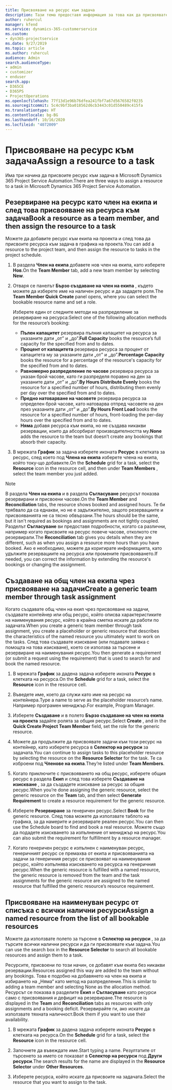 ```yaml
---
title: Присвояване на ресурс към задача
description: Тази тема предоставя информация за това как да присвоявате ресурси към задачи.
author: ruhercul
manager: kfend
ms.service: dynamics-365-customerservice
ms.custom:
- dyn365-projectservice
ms.date: 9/27/2019
ms.topic: article
ms.author: ruhercul
audience: Admin
search.audienceType:
- admin
- customizer
- enduser
search.app:
- D365CE
- D365PS
- ProjectOperations
ms.openlocfilehash: 77f13d1e96b76dfea241fbf7a67d5676582f0235
ms.sourcegitcommit: 5c4c9bf3ba018562d6cb3443c01d550489c415fa
ms.translationtype: HT
ms.contentlocale: bg-BG
ms.lasthandoff: 10/16/2020
ms.locfileid: "4072009"
---
```

# <a name="assign-a-resource-to-a-task"></a><span data-ttu-id="f5e37-103">Присвояване на ресурс към задача</span><span class="sxs-lookup"><span data-stu-id="f5e37-103">Assign a resource to a task</span></span>

<span data-ttu-id="f5e37-104">Има три начина да присвоите ресурс към задача в Microsoft Dynamics 365 Project Service Automation.</span><span class="sxs-lookup"><span data-stu-id="f5e37-104">There are three ways to assign a resource to a task in Microsoft Dynamics 365 Project Service Automation.</span></span>

## <a name="book-a-resource-as-a-team-member-and-then-assign-the-resource-to-a-task"></a><span data-ttu-id="f5e37-105">Резервиране на ресурс като член на екипа и след това присвояване на ресурса към задача</span><span class="sxs-lookup"><span data-stu-id="f5e37-105">Book a resource as a team member, and then assign the resource to a task</span></span>

<span data-ttu-id="f5e37-106">Можете да добавите ресурс към екипа на проекта и след това да присвоите ресурса към задача в графика на проекта.</span><span class="sxs-lookup"><span data-stu-id="f5e37-106">You can add a resource to the project team, and then assign the resource to tasks in the project schedule.</span></span>

1. <span data-ttu-id="f5e37-107">В раздела **Член на екипа** добавете нов член на екипа, като изберете **Нов**.</span><span class="sxs-lookup"><span data-stu-id="f5e37-107">On the **Team Member** tab, add a new team member by selecting **New**.</span></span> 

2. <span data-ttu-id="f5e37-108">Отваря се панелът **Бързо създаване на член на екипа** , където можете да изберете име на наличен ресурс и да зададете роля.</span><span class="sxs-lookup"><span data-stu-id="f5e37-108">The **Team Member Quick Create** panel opens, where you can select the bookable resource name and set a role.</span></span> 

    <span data-ttu-id="f5e37-109">Изберете един от следните методи на разпределение за резервиране на ресурса:</span><span class="sxs-lookup"><span data-stu-id="f5e37-109">Select one of the following allocation methods for the resource’s booking:</span></span>

    - <span data-ttu-id="f5e37-110">**Пълен капацитет** резервира пълния капацитет на ресурса за указаните дати „от” и „до”.</span><span class="sxs-lookup"><span data-stu-id="f5e37-110">**Full Capacity** books the resource’s full capacity for the specified from and to dates.</span></span>
    - <span data-ttu-id="f5e37-111">**Процент от капацитета** резервира ресурса за процент от капацитета му за указаните дати „от” и „до”.</span><span class="sxs-lookup"><span data-stu-id="f5e37-111">**Percentage Capacity** books the resource for a percentage of the resource's capacity for the specified from and to dates.</span></span>
    - <span data-ttu-id="f5e37-112">**Равномерно разпределение по часове** резервира ресурса за указан брой часове, като ги разпределя поравно на ден за указаните дати „от” и „до”.</span><span class="sxs-lookup"><span data-stu-id="f5e37-112">**By Hours Distribute Evenly** books the resource for a specified number of hours, distributing them evenly per day over the specified from and to dates.</span></span>
    - <span data-ttu-id="f5e37-113">**Предно натоварване на часовете** резервира ресурса за определен брой часове, като натоварва отпред часовете на ден през указаните дати „от” и „до”.</span><span class="sxs-lookup"><span data-stu-id="f5e37-113">**By Hours Front Load** books the resource for a specified number of hours, front-loading the per-day hours over the specified from and to dates.</span></span>
    - <span data-ttu-id="f5e37-114">**Няма** добавя ресурса към екипа, но не създава никакви резервации, които да абсорбират производителността му.</span><span class="sxs-lookup"><span data-stu-id="f5e37-114">**None** adds the resource to the team but doesn’t create any bookings that absorb their capacity.</span></span>

3. <span data-ttu-id="f5e37-115">В мрежата **График** за задача изберете иконата **Ресурс** в клетката за ресурс, след което под **Члена на екипа** изберете члена на екипа, който току-що добавихте.</span><span class="sxs-lookup"><span data-stu-id="f5e37-115">On the **Schedule** grid for a task, select the **Resource** icon in the resource cell, and then under **Team Members** , select the team member you just added.</span></span> 

> [!NOTE]
> <span data-ttu-id="f5e37-116">В раздела **Член на екипа** и в раздела **Съгласуване** ресурсът показва резервирани и присвоени часове.</span><span class="sxs-lookup"><span data-stu-id="f5e37-116">On the **Team Member** and **Reconciliation** tabs, the resource shows booked and assigned hours.</span></span> <span data-ttu-id="f5e37-117">Те би трябвало да са еднакви, но не е задължително, защото резервациите и присвояванията не са тясно обвързани.</span><span class="sxs-lookup"><span data-stu-id="f5e37-117">The hours should be the same, but it isn't required as bookings and assignments are not tightly coupled.</span></span> <span data-ttu-id="f5e37-118">Разделът **Съгласуване** ви предоставя подробности, когато са различни, например когато присвоите на ресурс повече часове, отколкото сте резервирали.</span><span class="sxs-lookup"><span data-stu-id="f5e37-118">The **Reconciliation** tab gives you details when they are different, such as when you assign a resource more hours than you have booked.</span></span> <span data-ttu-id="f5e37-119">Ако е необходимо, можете да коригирате информацията, като удължите резервациите на ресурса или промените присвояването.</span><span class="sxs-lookup"><span data-stu-id="f5e37-119">If needed, you can correct the information by extending the resource's bookings or changing the assignment.</span></span>

## <a name="create-a-generic-team-member-through-task-assignment"></a><span data-ttu-id="f5e37-120">Създаване на общ член на екипа чрез присвояване на задачи</span><span class="sxs-lookup"><span data-stu-id="f5e37-120">Create a generic team member through task assignment</span></span>

<span data-ttu-id="f5e37-121">Когато създавате общ член на екип чрез присвояване на задачи, създавате контейнер или общ ресурс, който описва характеристиките на наименувания ресурс, който в крайна сметка искате да работи по задачата.</span><span class="sxs-lookup"><span data-stu-id="f5e37-121">When you create a generic team member through task assignment, you create a placeholder or generic resource that describes the characteristics of the named resource you ultimately want to work on the tasks.</span></span> <span data-ttu-id="f5e37-122">След това създавате изискване (или подавате заявка с помощта на това изискване), което се използва за търсене и резервиране на наименувания ресурс.</span><span class="sxs-lookup"><span data-stu-id="f5e37-122">You then generate a requirement (or submit a request using the requirement) that is used to search for and book the named resource.</span></span>

1. <span data-ttu-id="f5e37-123">В мрежата **График** за дадена задача изберете иконата **Ресурс** в клетката на ресурса.</span><span class="sxs-lookup"><span data-stu-id="f5e37-123">On the **Schedule** grid for a task, select the **Resource** icon in the resource cell.</span></span>

2. <span data-ttu-id="f5e37-124">Въведете име, което да служи като име на ресурс на контейнера.</span><span class="sxs-lookup"><span data-stu-id="f5e37-124">Type a name to serve as the placeholder resource’s name.</span></span> <span data-ttu-id="f5e37-125">Например програмен мениджър.</span><span class="sxs-lookup"><span data-stu-id="f5e37-125">For example, Program Manager.</span></span>

3. <span data-ttu-id="f5e37-126">Изберете **Създаване** и в полето **Бързо създаване на член на екипа на проекта** задайте ролята за общия ресурс.</span><span class="sxs-lookup"><span data-stu-id="f5e37-126">Select **Create** , and in the **Quick Create Project Team Member** field, set the role for the generic resource.</span></span>

4. <span data-ttu-id="f5e37-127">Можете да продължите да присвоявате задачи към този ресурс на контейнер, като изберете ресурса в **Селектор на ресурси** за задачата.</span><span class="sxs-lookup"><span data-stu-id="f5e37-127">You can continue to assign tasks to this placeholder resource by selecting the resource on the **Resource Selector** for the task.</span></span> <span data-ttu-id="f5e37-128">Те са изброени под **Членове на екипа**.</span><span class="sxs-lookup"><span data-stu-id="f5e37-128">They’re listed under **Team Members**.</span></span>

5. <span data-ttu-id="f5e37-129">Когато приключите с присвояването на общ ресурс, изберете общия ресурс в раздела **Екип** и след това изберете **Създаване на изискване** , за да създадете изискване за ресурс за общия ресурс.</span><span class="sxs-lookup"><span data-stu-id="f5e37-129">When you’re done assigning the generic resource, select the generic resource on the **Team** tab, and then select **Generate Requirement** to create a resource requirement for the generic resource.</span></span>

6. <span data-ttu-id="f5e37-130">Изберете **Резервиране** за генеричен ресурс.</span><span class="sxs-lookup"><span data-stu-id="f5e37-130">Select **Book** for the generic resource.</span></span> <span data-ttu-id="f5e37-131">След това можете да използвате таблото на графика, за да намерите и резервирате реален ресурс.</span><span class="sxs-lookup"><span data-stu-id="f5e37-131">You can then use the Schedule board to find and book a real resource.</span></span> <span data-ttu-id="f5e37-132">Можете също да подадете изискването за изпълнение от мениджър на ресурс.</span><span class="sxs-lookup"><span data-stu-id="f5e37-132">You can also submit the requirement for fulfillment by a resource manager.</span></span>

7. <span data-ttu-id="f5e37-133">Когато генеричен ресурс е изпълнен с наименуван ресурс, генеричният ресурс се премахва от екипа и присвояванията на задачи за генеричния ресурс се присвояват на наименувания ресурс, който изпълнява изискването на ресурса на генеричния ресурс.</span><span class="sxs-lookup"><span data-stu-id="f5e37-133">When the generic resource is fulfilled with a named resource, the generic resource is removed from the team and the task assignments for the generic resource are assigned to the named resource that fulfilled the generic resource’s resource requirement.</span></span>

## <a name="assign-a-named-resource-from-the-list-of-all-bookable-resources"></a><span data-ttu-id="f5e37-134">Присвояване на наименуван ресурс от списъка с всички налични ресурси</span><span class="sxs-lookup"><span data-stu-id="f5e37-134">Assign a named resource from the list of all bookable resources</span></span>

<span data-ttu-id="f5e37-135">Можете да използвате полето за търсене в **Селектор на ресурси** , за да търсите всички налични ресурси и да ги присвоявате към задача.</span><span class="sxs-lookup"><span data-stu-id="f5e37-135">You can use the search box in the **Resource Selector** to search all bookable resources and assign them to a task.</span></span>

<span data-ttu-id="f5e37-136">Ресурсите, присвоени по този начин, се добавят към екипа без никакви резервации.</span><span class="sxs-lookup"><span data-stu-id="f5e37-136">Resources assigned this way are added to the team without any bookings.</span></span> <span data-ttu-id="f5e37-137">Това е подобно на добавянето на член на екипа и избирането на „Няма“ като метод на разпределение.</span><span class="sxs-lookup"><span data-stu-id="f5e37-137">This is similar to adding a team member and selecting None as the allocation method.</span></span> <span data-ttu-id="f5e37-138">Ресурсът се показва в разделите **Екип** и **Съгласуване** като ресурси само с присвоявания и дефицит на резервиране.</span><span class="sxs-lookup"><span data-stu-id="f5e37-138">The resource is displayed in the **Team** and **Reconciliation** tabs as resources with only assignments and a booking deficit.</span></span> <span data-ttu-id="f5e37-139">Резервирайте ги, ако искате да използвате тяхната наличност.</span><span class="sxs-lookup"><span data-stu-id="f5e37-139">Book them if you want to use their availability.</span></span>

1. <span data-ttu-id="f5e37-140">В мрежата **График** за дадена задача изберете иконата **Ресурс** в клетката на ресурса.</span><span class="sxs-lookup"><span data-stu-id="f5e37-140">On the **Schedule** grid for a task, select the **Resource** icon in the resource cell.</span></span>

2. <span data-ttu-id="f5e37-141">Започнете да въвеждате име.</span><span class="sxs-lookup"><span data-stu-id="f5e37-141">Start typing a name.</span></span> <span data-ttu-id="f5e37-142">Резултатите от търсенето за името се показват в **Селектор на ресурси** под **Други ресурси**.</span><span class="sxs-lookup"><span data-stu-id="f5e37-142">The search results for the name are displayed in the **Resource Selector** under **Other Resources**.</span></span>

3. <span data-ttu-id="f5e37-143">Изберете ресурса, който искате да присвоите на задачата.</span><span class="sxs-lookup"><span data-stu-id="f5e37-143">Select the resource that you want to assign to the task.</span></span>

